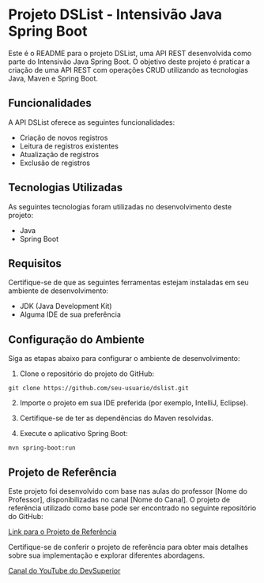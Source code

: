 # Projeto DSList - Intensivão Java Spring Boot

Este é o README para o projeto DSList, uma API REST desenvolvida como parte do Intensivão Java Spring Boot. O objetivo deste projeto é praticar a criação de uma API REST com operações CRUD utilizando as tecnologias Java, Maven e Spring Boot.

## Funcionalidades

A API DSList oferece as seguintes funcionalidades:

- Criação de novos registros
- Leitura de registros existentes
- Atualização de registros
- Exclusão de registros

## Tecnologias Utilizadas

As seguintes tecnologias foram utilizadas no desenvolvimento deste projeto:

- Java
- Spring Boot

## Requisitos

Certifique-se de que as seguintes ferramentas estejam instaladas em seu ambiente de desenvolvimento:

- JDK (Java Development Kit)
- Alguma IDE de sua preferência

## Configuração do Ambiente

Siga as etapas abaixo para configurar o ambiente de desenvolvimento:

1. Clone o repositório do projeto do GitHub:

```
git clone https://github.com/seu-usuario/dslist.git
```

2. Importe o projeto em sua IDE preferida (por exemplo, IntelliJ, Eclipse).

3. Certifique-se de ter as dependências do Maven resolvidas.

4. Execute o aplicativo Spring Boot:

```
mvn spring-boot:run
```

## Projeto de Referência

Este projeto foi desenvolvido com base nas aulas do professor [Nome do Professor], disponibilizadas no canal [Nome do Canal]. O projeto de referência utilizado como base pode ser encontrado no seguinte repositório do GitHub:

[Link para o Projeto de Referência](https://github.com/devsuperior/dslist-backend#modelo-de-dom%C3%ADnio-dslist)

Certifique-se de conferir o projeto de referência para obter mais detalhes sobre sua implementação e explorar diferentes abordagens.

[Canal do YouTube do DevSuperior](https://www.youtube.com/@DevSuperior)